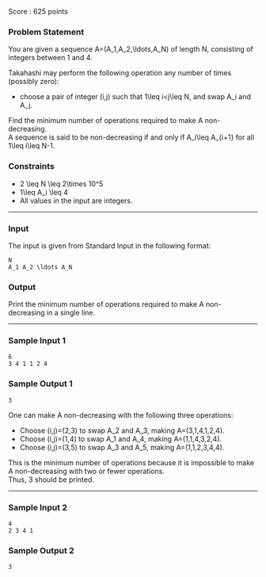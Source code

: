 Score : 625 points

### Problem Statement

You are given a sequence A=(A\_1,A\_2,\ldots,A\_N) of length N, consisting of integers between 1 and 4.

Takahashi may perform the following operation any number of times (possibly zero):

* choose a pair of integer (i,j) such that 1\leq i<j\leq N, and swap A\_i and A\_j.

Find the minimum number of operations required to make A non-decreasing.  
A sequence is said to be non-decreasing if and only if A\_i\leq A\_{i+1} for all 1\leq i\leq N-1.

### Constraints

* 2 \leq N \leq 2\times 10^5
* 1\leq A\_i \leq 4
* All values in the input are integers.

---

### Input

The input is given from Standard Input in the following format:

```
N
A_1 A_2 \ldots A_N
```

### Output

Print the minimum number of operations required to make A non-decreasing in a single line.

---

### Sample Input 1

```
6
3 4 1 1 2 4
```

### Sample Output 1

```
3
```

One can make A non-decreasing with the following three operations:

* Choose (i,j)=(2,3) to swap A\_2 and A\_3, making A=(3,1,4,1,2,4).
* Choose (i,j)=(1,4) to swap A\_1 and A\_4, making A=(1,1,4,3,2,4).
* Choose (i,j)=(3,5) to swap A\_3 and A\_5, making A=(1,1,2,3,4,4).

This is the minimum number of operations because it is impossible to make A non-decreasing with two or fewer operations.  
Thus, 3 should be printed.

---

### Sample Input 2

```
4
2 3 4 1
```

### Sample Output 2

```
3
```